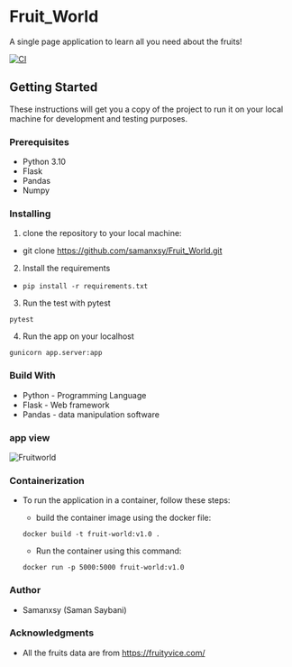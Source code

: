 # Fruit_World
A single page application to learn all you need about the fruits!

[![CI](https://github.com/samanxsy/Fruit_World/actions/workflows/CI.yaml/badge.svg)](https://github.com/samanxsy/Fruit_World/actions/workflows/CI.yaml)

## Getting Started
These instructions will get you a copy of the project to run it on your local machine for development and testing purposes.

### Prerequisites

- Python 3.10
- Flask
- Pandas
- Numpy

### Installing 

1. clone the repository to your local machine:
  - git clone https://github.com/samanxsy/Fruit_World.git
2. Install the requirements
- ```
  pip install -r requirements.txt
  ```
3. Run the test with pytest
```
pytest
```
4. Run the app on your localhost
```
gunicorn app.server:app
```

### Build With
- Python - Programming Language
- Flask - Web framework
- Pandas - data manipulation software 

### app view

![Fruitworld](https://user-images.githubusercontent.com/118216325/217236716-7c26945f-65eb-42c0-836c-5e464d63ddcd.png)

### Containerization
- To run the application in a container, follow these steps: 

  - build the container image using the docker file:
  ```
  docker build -t fruit-world:v1.0 .
  ```
  - Run the container using this command:
  ```
  docker run -p 5000:5000 fruit-world:v1.0
  ```
### Author
 - Samanxsy (Saman Saybani)
 
### Acknowledgments
 - All the fruits data are from <https://fruityvice.com/>
